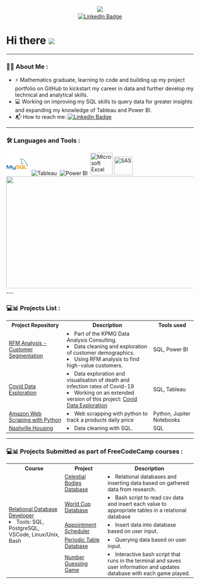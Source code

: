<!-- header + linkedin -->


<div id="header" align="center">
  <img src="https://media.giphy.com/media/XwBzLXzYq7ljHBXkHk/giphy.gif" width="200"/>
  <div id="badges">
  <a href="https://www.linkedin.com/in/cheilacarinadasilva/">
    <img src="https://img.shields.io/badge/LinkedIn-blue?style=for-the-badge&logo=linkedin&logoColor=white" alt="LinkedIn Badge"/>
  </a>
  </div>
</div>

<h1>
  Hi there
  <img src="https://media.giphy.com/media/hvRJCLFzcasrR4ia7z/giphy.gif" width="30px"/>
</h1>

---

<!-- about me -->

### :woman_technologist: About Me :

- ⚡ Mathematics graduate, learning to code and building up my project portfolio on GitHub to kickstart my career in data and further develop my technical and analytical skills.
- 💻 Working on improving my SQL skills to query data for greater insights and expanding my knowledge of Tableau and Power BI.
- 📬 How to reach me: [![Linkedin Badge](https://img.shields.io/badge/-Cheila-blue?style=flat&logo=Linkedin&logoColor=white)](https://www.linkedin.com/in/cheilacarinadasilva/)

---

<!-- skills section - programming languages -->

### :hammer_and_wrench: Languages and Tools :
<div>
  <img src="https://github.com/devicons/devicon/blob/master/icons/mysql/mysql-original-wordmark.svg" title="MySQL"  alt="MySQL" width="60" height="60"/>&nbsp;
  <img src="https://logos-world.net/wp-content/uploads/2021/10/Tableau-Logo.png" title="Tableau" alt="Tableau" width="80" height="60"/>&nbsp;
  <img src="https://res.cloudinary.com/hevo/images/f_auto,q_auto/v1655278325/hevo-learn/Power-BI-Power-BI-logo/Power-BI-Power-BI-logo.png?_i=AA" title="Power BI" alt="Power BI" width="80" height="40"/>&nbsp;
  <img src="https://logos-world.net/wp-content/uploads/2022/02/Microsoft-Excel-Symbol.png" title="Microsoft Excel" **alt="Microsoft Excel" width="60" height="60"/>
  <img src="https://upload.wikimedia.org/wikipedia/commons/thumb/1/10/SAS_logo_horiz.svg/2560px-SAS_logo_horiz.svg.png" title="SAS" **alt="SAS" width="50" height="50"/>
</div>

<div align="center">
  <img src="https://media.giphy.com/media/AjyLmNcI5K53XlR0jR/giphy.gif" width="600" height="300"/>
</div>
---
<!-- project session - descriptions -->

### 💻📊 Projects List :

<table>
	<tbody>
		<tr>
			<th align="center"> Project Repository </th>
			<th align="center"> Description </th>
			<th align="center"> Tools used </th>
		</tr>
    		<tr>
			<td align="left">
				<a href ="https://github.com/CheilaDaSilva/Work_Experience_Projects/tree/main/KPMG%20Data%20Analytics%20Consulting%20Virtual%20Internship"> RFM Analysis - Customer Segmentation </a>
			</td>
			<td align="left">
        			<li>Part of the KPMG Data Analysis Consulting.</li>
       				 <li>Data cleaning and exploration of customer demographics.</li>
       				 <li>Using RFM analysis to find high-value customers.</li> 
     			 </td>
			<td align="left">SQL, Power BI</td>
		</tr>
		<tr>
			<td align="left">
				<a href="https://github.com/CheilaDaSilva/Data-Analysis-Small-Projects/tree/main/covid%20data%20exploration%20with%20SQL">Covid Data Exploration</a>
			</td>
			<td align="left">
        		<li>Data exploration and visualisation of death and infection rates of Covid-19 </li>
			<li>Working on an extended version of this project: <a href="https://github.com/CheilaDaSilva/Covid-Data-Exploration-Extended-Project">Covid Data Exploration</a></li>
      </td>
			<td align="left">SQL, Tableau</td>
		</tr>
   		 <tr>
			<td align="left">
				<a href="https://github.com/CheilaDaSilva/Amazon-Web-Scraping-With-Python">Amazon Web Scraping with Python</a></td>
	 	        <td align="left"><li>Web scrapping with python to track a products daily price </li></td>
			<td align="left">Python, Jupiter Notebooks</td>
		</tr>
		<tr>
			<td align="left">
				<a href="https://github.com/CheilaDaSilva/Data-Analysis-Small-Projects/tree/main/Nashville%20Housing%20Data%20-%20data%20cleaning%20with%20SQL">Nashville Housing</a></td>
			<td align="left"><li>Data cleaning with SQL.</li></td>
			<td align="left">SQL</td>
		</tr>
	</tbody>

</table>

---
<!-- project session - descriptions -->

### 💻📊 Projects Submitted as part of FreeCodeCamp courses :

	
<table>
	<tbody>
		<tr>
			<th align="center"> Course </th>
			<th align="center"> Project </th>
			<th align="center"> Description </th>
		</tr>
		<tr>
			<td rowspan="5"align="left"><a href="https://www.freecodecamp.org/learn/relational-database/">Relational Database Developer</a>
				<li>Tools: SQL, PostgreSQL, VSCode, Linux/Unix, Bash </li></td>
			<td align="left">
				<a href="https://github.com/CheilaDaSilva/celestial_bodies_database_project">Celestial Bodies Database</a>
	</td>
			<td align="left">
				<li>Relational databases and inserting data based on gathered data from research.</li>
			</td>
		</tr>
<tr>
			<td align="left"><a href="https://github.com/CheilaDaSilva/world-cup-database-project">World Cup Database</a></td>
			<td align="left"><li>Bash script to read csv data and insert each value to appropriate tables in a relational database</li>
			</td>
		</tr>
<tr>
			<td align="left"><a href="https://github.com/CheilaDaSilva/Salon-Appointment-Scheduler">Appointment Scheduler</a></td>
			<td align="left"><li>Insert data into database based on user input.</li>
			</td>
		</tr>
		<tr>
			<td align="left"><a href="https://github.com/CheilaDaSilva/periodic_table_database">Periodic Table Database</a></td>
			<td align="left"><li>Querying data based on user input.</li>
			</td>
		</tr>
		<tr>
			<td align="left"><a href="https://github.com/CheilaDaSilva/number_guessing_game">Number Guessing Game</a></td>
			<td align="left"><li>Interactive bash script that runs in the terminal and saves user information and updates database with each game played.</li>
			</td>
		</tr>
	</tbody>

</table>





